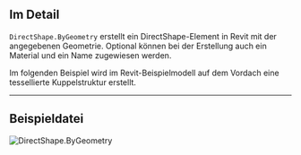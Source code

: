 ## Im Detail
`DirectShape.ByGeometry` erstellt ein DirectShape-Element in Revit mit der angegebenen Geometrie. Optional können bei der Erstellung auch ein Material und ein Name zugewiesen werden.

Im folgenden Beispiel wird im Revit-Beispielmodell auf dem Vordach eine tessellierte Kuppelstruktur erstellt.
___
## Beispieldatei

![DirectShape.ByGeometry](./Revit.Elements.DirectShape.ByGeometry_img.jpg)
